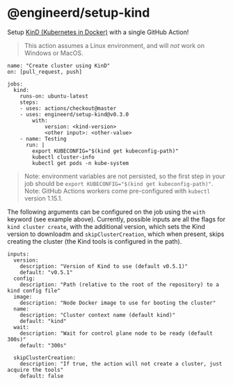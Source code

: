 # @engineerd/setup-kind

Setup [KinD (Kubernetes in Docker)](https://kind.sigs.k8s.io/) with a single GitHub Action!

> This action assumes a Linux environment, and will _not_ work on Windows or MacOS.

```
name: "Create cluster using KinD"
on: [pull_request, push]

jobs:
  kind:
    runs-on: ubuntu-latest
    steps:
    - uses: actions/checkout@master
    - uses: engineerd/setup-kind@v0.3.0
        with:
            version: <kind-version>
            <other input>: <other-value>        
    - name: Testing
      run: |
        export KUBECONFIG="$(kind get kubeconfig-path)"
        kubectl cluster-info
        kubectl get pods -n kube-system
```

> Note: environment variables are not persisted, so the first step in your job should be `export KUBECONFIG="$(kind get kubeconfig-path)"`.
> Note: GitHub Actions workers come pre-configured with `kubectl` version 1.15.1.

The following arguments can be configured on the job using the `with` keyword (see example above).
Currently, possible inputs are all the flags for `kind cluster create`, with the additional version, which sets the Kind version to downloadm and `skipClusterCreation`, which when present, skips creating the cluster (the Kind tools is configured in the path).

```
inputs:
  version:
    description: "Version of Kind to use (default v0.5.1)"
    default: "v0.5.1"
  config:
    description: "Path (relative to the root of the repository) to a kind config file"
  image:
    description: "Node Docker image to use for booting the cluster"
  name:
    description: "Cluster context name (default kind)"
    default: "kind"
  wait:
    description: "Wait for control plane node to be ready (default 300s)"
    default: "300s"

  skipClusterCreation:
    description: "If true, the action will not create a cluster, just acquire the tools"
    default: false
```
